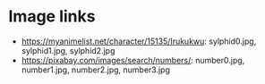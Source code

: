 # Image links

- https://myanimelist.net/character/15135/Irukukwu: sylphid0.jpg, sylphid1.jpg, sylphid2.jpg
- https://pixabay.com/images/search/numbers/: number0.jpg, number1.jpg, number2.jpg, number3.jpg
